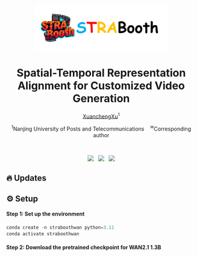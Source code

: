 <p align="center" >
    <img src="asserts/title.png"  width="70%" >
</p>

# <div align="center" >Spatial-Temporal Representation Alignment for Customized Video Generation<div align="center">

<div align="center">
  <p>
    <a href="https://xuxuancheng0208.github.io/">XuanchengXu</a><sup>1</sup>
  </p>
  <p>
    <sup>1</sup>Nanjing University of Posts and Telecommunications &nbsp;&nbsp;
    <sup>✉</sup>Corresponding author
  </p>
</div>

<br>

<p align="center">
  <a href='https://strabooth.github.io/'><img src='https://img.shields.io/badge/Project-Page-Green'></a>
  &nbsp;
  <a href=""><img src="https://img.shields.io/static/v1?label=Arxiv&message=STRABooth&color=red&logo=arxiv"></a>
  &nbsp;
  <a href=''><img src='https://img.shields.io/badge/%F0%9F%A4%97%20Hugging%20Face-Dataset-orange'></a>
</p>

## 🔥 Updates

## ⚙️ Setup
####  Step 1: Set up the environment
```python
conda create -n straboothwan python=3.11
conda activate straboothwan
```
####  Step 2: Download the pretrained checkpoint for WAN2.1 1.3B



